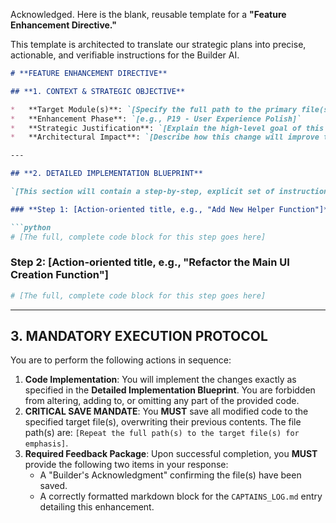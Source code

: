 Acknowledged. Here is the blank, reusable template for a **"Feature Enhancement Directive."**

This template is architected to translate our strategic plans into precise, actionable, and verifiable instructions for the Builder AI.

```markdown
# **FEATURE ENHANCEMENT DIRECTIVE**

## **1. CONTEXT & STRATEGIC OBJECTIVE**

*   **Target Module(s)**: `[Specify the full path to the primary file(s) being enhanced]`
*   **Enhancement Phase**: `[e.g., P19 - User Experience Polish]`
*   **Strategic Justification**: `[Explain the high-level goal of this enhancement, citing the research document that provides the mandate (e.g., "To implement the professional, responsive GridBox layout as detailed in the JUPYTER_NOTEBOOK_OPTIMIZATION.md").]`
*   **Architectural Impact**: `[Describe how this change will improve the system's architecture (e.g., "This will refactor the UI from a basic Tab widget into a more modular and visually appealing GridBox, improving user experience and code maintainability.").]`

---

## **2. DETAILED IMPLEMENTATION BLUEPRINT**

`[This section will contain a step-by-step, explicit set of instructions for the Builder AI. It will include complete, final, and correct code blocks for any new or modified functions. It must adhere to the "Zero Placeholder Rule".]`

### **Step 1: [Action-oriented title, e.g., "Add New Helper Function"]**

```python
# [The full, complete code block for this step goes here]
```

### **Step 2: [Action-oriented title, e.g., "Refactor the Main UI Creation Function"]**

```python
# [The full, complete code block for this step goes here]
```

---

## **3. MANDATORY EXECUTION PROTOCOL**

You are to perform the following actions in sequence:

1.  **Code Implementation**: You will implement the changes exactly as specified in the **Detailed Implementation Blueprint**. You are forbidden from altering, adding to, or omitting any part of the provided code.
2.  **CRITICAL SAVE MANDATE**: You **MUST** save all modified code to the specified target file(s), overwriting their previous contents. The file path(s) are: `[Repeat the full path(s) to the target file(s) for emphasis]`.
3.  **Required Feedback Package**: Upon successful completion, you **MUST** provide the following two items in your response:
    *   A "Builder's Acknowledgment" confirming the file(s) have been saved.
    *   A correctly formatted markdown block for the `CAPTAINS_LOG.md` entry detailing this enhancement.
```